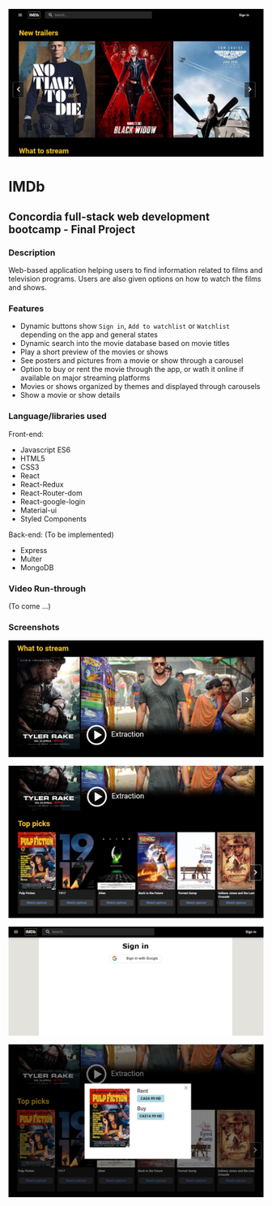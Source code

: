 ![Homepage](screenshots/Home_page.JPG)

# **IMDb**

## **Concordia full-stack web development bootcamp - Final Project**

### **Description**

Web-based application helping users to find information related to films and television programs. Users are also given options on how to watch the films and shows.

### **Features**

- Dynamic buttons show `Sign in`, `Add to watchlist` or `Watchlist` depending on the app and general states
- Dynamic search into the movie database based on movie titles
- Play a short preview of the movies or shows
- See posters and pictures from a movie or show through a carousel
- Option to buy or rent the movie through the app, or wath it online if available on major streaming platforms
- Movies or shows organized by themes and displayed through carousels
- Show a movie or show details

### **Language/libraries used**

Front-end:

- Javascript ES6
- HTML5
- CSS3
- React
- React-Redux
- React-Router-dom
- React-google-login
- Material-ui
- Styled Components

Back-end: (To be implemented)

- Express
- Multer
- MongoDB

### **Video Run-through**

(To come ...)

### **Screenshots**

![Screenshot](screenshots/Home_screen.jpg)

![Screenshot](screenshots/Rest_of_screen2.JPG)

![Screenshot](screenshots/Sign_in.JPG)

![Screenshot](screenshots/Buy_or_Rent.JPG)
